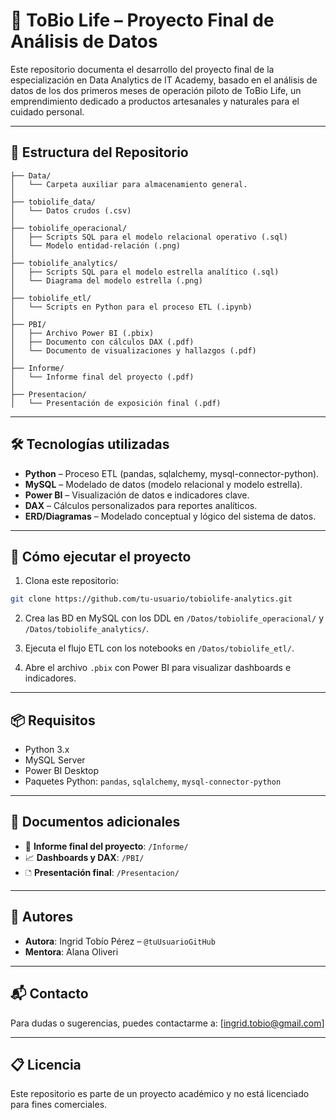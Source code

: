 # 📼 ToBio Life – Proyecto Final de Análisis de Datos

Este repositorio documenta el desarrollo del proyecto final de la especialización en Data Analytics de IT Academy, basado en el análisis de datos de los dos primeros meses de operación piloto de ToBio Life, un emprendimiento dedicado a productos artesanales y naturales para el cuidado personal.

---

## 📁 Estructura del Repositorio

```
├── Data/
│   └── Carpeta auxiliar para almacenamiento general.
│
├── tobiolife_data/
│   └── Datos crudos (.csv)
│
├── tobiolife_operacional/
│   ├── Scripts SQL para el modelo relacional operativo (.sql)
│   └── Modelo entidad-relación (.png)
│
├── tobiolife_analytics/
│   ├── Scripts SQL para el modelo estrella analítico (.sql)
│   └── Diagrama del modelo estrella (.png)
│
├── tobiolife_etl/
│   └── Scripts en Python para el proceso ETL (.ipynb)
│
├── PBI/
│   ├── Archivo Power BI (.pbix)
│   ├── Documento con cálculos DAX (.pdf)
│   └── Documento de visualizaciones y hallazgos (.pdf)
│
├── Informe/
│   └── Informe final del proyecto (.pdf)
│
├── Presentacion/
│   └── Presentación de exposición final (.pdf)
```

---

## 🛠️ Tecnologías utilizadas

- **Python** – Proceso ETL (pandas, sqlalchemy, mysql-connector-python).
- **MySQL** – Modelado de datos (modelo relacional y modelo estrella).
- **Power BI** – Visualización de datos e indicadores clave.
- **DAX** – Cálculos personalizados para reportes analíticos.
- **ERD/Diagramas** – Modelado conceptual y lógico del sistema de datos.

---

## 🚀 Cómo ejecutar el proyecto

1. Clona este repositorio:

```bash
git clone https://github.com/tu-usuario/tobiolife-analytics.git
```

2. Crea las BD en MySQL con los DDL en `/Datos/tobiolife_operacional/` y `/Datos/tobiolife_analytics/`.

3. Ejecuta el flujo ETL con los notebooks en `/Datos/tobiolife_etl/`.

4. Abre el archivo `.pbix` con Power BI para visualizar dashboards e indicadores.

---

## 📦 Requisitos

- Python 3.x
- MySQL Server
- Power BI Desktop
- Paquetes Python: `pandas`, `sqlalchemy`, `mysql-connector-python`

---

## 📄 Documentos adicionales

- 📘 **Informe final del proyecto**: `/Informe/`
- 📈 **Dashboards y DAX**: `/PBI/`
- 🗅️ **Presentación final**: `/Presentacion/`

---

## 👥 Autores

- **Autora**: Ingrid Tobío Pérez – `@tuUsuarioGitHub`
- **Mentora**: Alana Oliveri

---

## 📬 Contacto

Para dudas o sugerencias, puedes contactarme a: [ingrid.tobio@gmail.com]

---

## 📋 Licencia

Este repositorio es parte de un proyecto académico y no está licenciado para fines comerciales.
